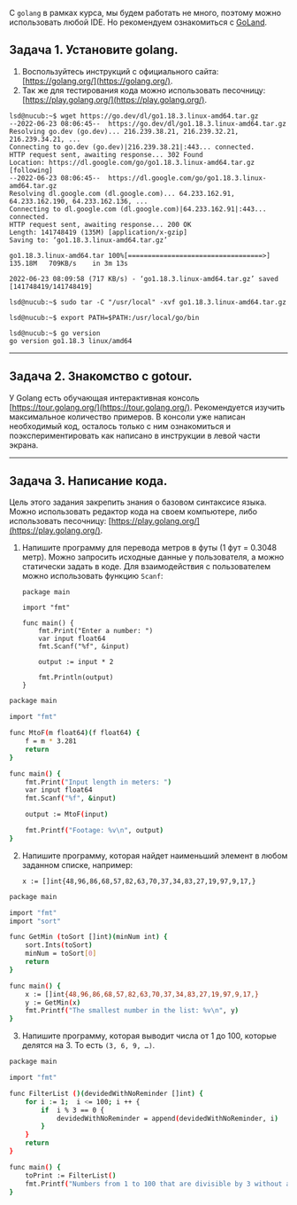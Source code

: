 С `golang` в рамках курса, мы будем работать не много, поэтому можно использовать любой IDE. 
Но рекомендуем ознакомиться с [GoLand](https://www.jetbrains.com/ru-ru/go/).  

##  Задача 1. Установите golang.
1. Воспользуйтесь инструкций с официального сайта: [https://golang.org/](https://golang.org/).
2. Так же для тестирования кода можно использовать песочницу: [https://play.golang.org/](https://play.golang.org/).

```
lsd@nucub:~$ wget https://go.dev/dl/go1.18.3.linux-amd64.tar.gz
--2022-06-23 08:06:45--  https://go.dev/dl/go1.18.3.linux-amd64.tar.gz
Resolving go.dev (go.dev)... 216.239.38.21, 216.239.32.21, 216.239.34.21, ...
Connecting to go.dev (go.dev)|216.239.38.21|:443... connected.
HTTP request sent, awaiting response... 302 Found
Location: https://dl.google.com/go/go1.18.3.linux-amd64.tar.gz [following]
--2022-06-23 08:06:45--  https://dl.google.com/go/go1.18.3.linux-amd64.tar.gz
Resolving dl.google.com (dl.google.com)... 64.233.162.91, 64.233.162.190, 64.233.162.136, ...
Connecting to dl.google.com (dl.google.com)|64.233.162.91|:443... connected.
HTTP request sent, awaiting response... 200 OK
Length: 141748419 (135M) [application/x-gzip]
Saving to: ‘go1.18.3.linux-amd64.tar.gz’

go1.18.3.linux-amd64.tar 100%[==================================>] 135.18M   709KB/s    in 3m 13s  

2022-06-23 08:09:58 (717 KB/s) - ‘go1.18.3.linux-amd64.tar.gz’ saved [141748419/141748419]

lsd@nucub:~$ sudo tar -C "/usr/local" -xvf go1.18.3.linux-amd64.tar.gz 

lsd@nucub:~$ export PATH=$PATH:/usr/local/go/bin

lsd@nucub:~$ go version
go version go1.18.3 linux/amd64
```

___

##  Задача 2. Знакомство с gotour.
У Golang есть обучающая интерактивная консоль [https://tour.golang.org/](https://tour.golang.org/). 
Рекомендуется изучить максимальное количество примеров. В консоли уже написан необходимый код, 
осталось только с ним ознакомиться и поэкспериментировать как написано в инструкции в левой части экрана.  

___

##  Задача 3. Написание кода. 
Цель этого задания закрепить знания о базовом синтаксисе языка. Можно использовать редактор кода 
на своем компьютере, либо использовать песочницу: [https://play.golang.org/](https://play.golang.org/).

1. Напишите программу для перевода метров в футы (1 фут = 0.3048 метр). Можно запросить исходные данные 
у пользователя, а можно статически задать в коде.
    Для взаимодействия с пользователем можно использовать функцию `Scanf`:
    ```
    package main
    
    import "fmt"
    
    func main() {
        fmt.Print("Enter a number: ")
        var input float64
        fmt.Scanf("%f", &input)
    
        output := input * 2
    
        fmt.Println(output)    
    }
    ```

```bash
package main

import "fmt"

func MtoF(m float64)(f float64) {
    f = m * 3.281
    return
}

func main() {
    fmt.Print("Input length in meters: ")
    var input float64
    fmt.Scanf("%f", &input)

    output := MtoF(input)

    fmt.Printf("Footage: %v\n", output)
}
```

2. Напишите программу, которая найдет наименьший элемент в любом заданном списке, например:
    ```
    x := []int{48,96,86,68,57,82,63,70,37,34,83,27,19,97,9,17,}
    ```

```bash
package main

import "fmt"
import "sort"

func GetMin (toSort []int)(minNum int) {
	sort.Ints(toSort)
	minNum = toSort[0]
	return
}

func main() {
	x := []int{48,96,86,68,57,82,63,70,37,34,83,27,19,97,9,17,}
	y := GetMin(x)
	fmt.Printf("The smallest number in the list: %v\n", y)
}
```

3. Напишите программу, которая выводит числа от 1 до 100, которые делятся на 3. То есть `(3, 6, 9, …)`.

```bash
package main

import "fmt"

func FilterList ()(devidedWithNoReminder []int) {
	for i := 1;  i <= 100; i ++ {
		if	i % 3 == 0 { 
			devidedWithNoReminder = append(devidedWithNoReminder, i)
		}
	}	
	return
}

func main() {
	toPrint := FilterList()
	fmt.Printf("Numbers from 1 to 100 that are divisible by 3 without a remainder: %v\n", toPrint)
}
```


